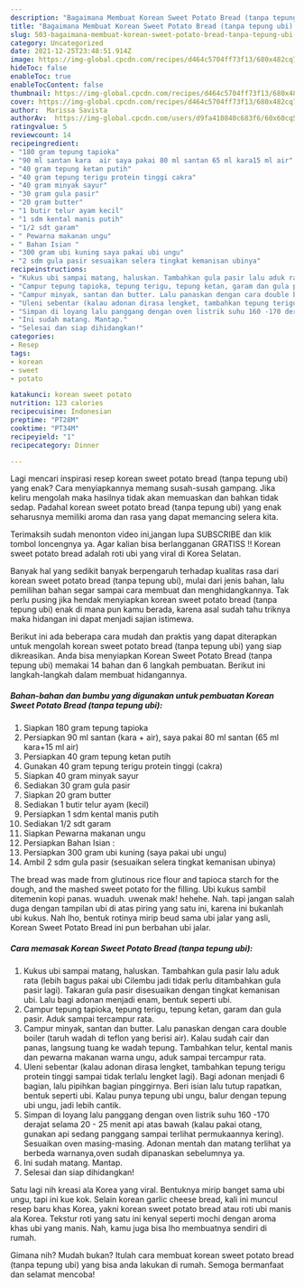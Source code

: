 ```yaml
---
description: "Bagaimana Membuat Korean Sweet Potato Bread (tanpa tepung ubi) yang Lezat"
title: "Bagaimana Membuat Korean Sweet Potato Bread (tanpa tepung ubi) yang Lezat"
slug: 503-bagaimana-membuat-korean-sweet-potato-bread-tanpa-tepung-ubi-yang-lezat
category: Uncategorized
date: 2021-12-25T23:48:51.914Z
image: https://img-global.cpcdn.com/recipes/d464c5704ff73f13/680x482cq70/korean-sweet-potato-bread-tanpa-tepung-ubi-foto-resep-utama.jpg
hideToc: false
enableToc: true
enableTocContent: false
thumbnail: https://img-global.cpcdn.com/recipes/d464c5704ff73f13/680x482cq70/korean-sweet-potato-bread-tanpa-tepung-ubi-foto-resep-utama.jpg
cover: https://img-global.cpcdn.com/recipes/d464c5704ff73f13/680x482cq70/korean-sweet-potato-bread-tanpa-tepung-ubi-foto-resep-utama.jpg
author:  Marissa Savista
authorAv:  https://img-global.cpcdn.com/users/d9fa410840c683f6/60x60cq50/avatar.jpg
ratingvalue: 5
reviewcount: 14
recipeingredient:
- "180 gram tepung tapioka"
- "90 ml santan kara  air saya pakai 80 ml santan 65 ml kara15 ml air"
- "40 gram tepung ketan putih"
- "40 gram tepung terigu protein tinggi cakra"
- "40 gram minyak sayur"
- "30 gram gula pasir"
- "20 gram butter"
- "1 butir telur ayam kecil"
- "1 sdm kental manis putih"
- "1/2 sdt garam"
- " Pewarna makanan ungu"
- " Bahan Isian "
- "300 gram ubi kuning saya pakai ubi ungu"
- "2 sdm gula pasir sesuaikan selera tingkat kemanisan ubinya"
recipeinstructions:
- "Kukus ubi sampai matang, haluskan. Tambahkan gula pasir lalu aduk rata (lebih bagus pakai ubi Cilembu jadi tidak perlu ditambahkan gula pasir lagi). Takaran gula pasir disesuaikan dengan tingkat kemanisan ubi. Lalu bagi adonan menjadi enam, bentuk seperti ubi."
- "Campur tepung tapioka, tepung terigu, tepung ketan, garam dan gula pasir. Aduk sampai tercampur rata."
- "Campur minyak, santan dan butter. Lalu panaskan dengan cara double boiler (taruh wadah di teflon yang berisi air). Kalau sudah cair dan panas, langsung tuang ke wadah tepung. Tambahkan telur, kental manis dan pewarna makanan warna ungu, aduk sampai tercampur rata."
- "Uleni sebentar (kalau adonan dirasa lengket, tambahkan tepung terigu protein tinggi sampai tidak terlalu lengket lagi). Bagi adonan menjadi 6 bagian, lalu pipihkan bagian pinggirnya. Beri isian lalu tutup rapatkan, bentuk seperti ubi. Kalau punya tepung ubi ungu, balur dengan tepung ubi ungu, jadi lebih cantik."
- "Simpan di loyang lalu panggang dengan oven listrik suhu 160 -170 derajat selama 20 - 25 menit api atas bawah (kalau pakai otang, gunakan api sedang panggang sampai terlihat permukaannya kering). Sesuaikan oven masing-masing. Adonan mentah dan matang terlihat ya berbeda warnanya,oven sudah dipanaskan sebelumnya ya."
- "Ini sudah matang. Mantap."
- "Selesai dan siap dihidangkan!"
categories:
- Resep
tags:
- korean
- sweet
- potato

katakunci: korean sweet potato 
nutrition: 123 calories
recipecuisine: Indonesian
preptime: "PT28M"
cooktime: "PT34M"
recipeyield: "1"
recipecategory: Dinner

---
```



Lagi mencari inspirasi resep korean sweet potato bread (tanpa tepung ubi) yang enak? Cara menyiapkannya memang susah-susah gampang. Jika keliru mengolah maka hasilnya tidak akan memuaskan dan bahkan tidak sedap. Padahal korean sweet potato bread (tanpa tepung ubi) yang enak seharusnya memiliki aroma dan rasa yang dapat memancing selera kita.


Terimaksih sudah menonton video ini,jangan lupa SUBSCRIBE dan klik tombol loncengnya ya. Agar kalian bisa berlangganan GRATISS !! Korean sweet potato bread adalah roti ubi yang viral di Korea Selatan.

Banyak hal yang sedikit banyak berpengaruh terhadap kualitas rasa dari korean sweet potato bread (tanpa tepung ubi), mulai dari jenis bahan, lalu pemilihan bahan segar sampai cara membuat dan menghidangkannya. Tak perlu pusing jika hendak menyiapkan korean sweet potato bread (tanpa tepung ubi) enak di mana pun kamu berada, karena asal sudah tahu triknya maka hidangan ini dapat menjadi sajian istimewa.


Berikut ini ada beberapa cara mudah dan praktis yang dapat diterapkan untuk mengolah korean sweet potato bread (tanpa tepung ubi) yang siap dikreasikan. Anda bisa menyiapkan Korean Sweet Potato Bread (tanpa tepung ubi) memakai 14 bahan dan 6 langkah pembuatan. Berikut ini langkah-langkah dalam membuat hidangannya.

<!--inarticleads1-->

##### Bahan-bahan dan bumbu yang digunakan untuk pembuatan Korean Sweet Potato Bread (tanpa tepung ubi):

1. Siapkan 180 gram tepung tapioka
1. Persiapkan 90 ml santan (kara + air), saya pakai 80 ml santan (65 ml kara+15 ml air)
1. Persiapkan 40 gram tepung ketan putih
1. Gunakan 40 gram tepung terigu protein tinggi (cakra)
1. Siapkan 40 gram minyak sayur
1. Sediakan 30 gram gula pasir
1. Siapkan 20 gram butter
1. Sediakan 1 butir telur ayam (kecil)
1. Persiapkan 1 sdm kental manis putih
1. Sediakan 1/2 sdt garam
1. Siapkan  Pewarna makanan ungu
1. Persiapkan  Bahan Isian :
1. Persiapkan 300 gram ubi kuning (saya pakai ubi ungu)
1. Ambil 2 sdm gula pasir (sesuaikan selera tingkat kemanisan ubinya)


The bread was made from glutinous rice flour and tapioca starch for the dough, and the mashed sweet potato for the filling. Ubi kukus sambil ditemenin kopi panas. wuaduh. uwenak mak! hehehe. Nah. tapi jangan salah duga dengan tampilan ubi di atas piring yang satu ini, karena ini bukanlah ubi kukus. Nah lho, bentuk rotinya mirip beud sama ubi jalar yang asli, Korean Sweet Potato Bread ini pun berbahan ubi jalar. 

<!--inarticleads2-->

##### Cara memasak Korean Sweet Potato Bread (tanpa tepung ubi):

1. Kukus ubi sampai matang, haluskan. Tambahkan gula pasir lalu aduk rata (lebih bagus pakai ubi Cilembu jadi tidak perlu ditambahkan gula pasir lagi). Takaran gula pasir disesuaikan dengan tingkat kemanisan ubi. Lalu bagi adonan menjadi enam, bentuk seperti ubi.
1. Campur tepung tapioka, tepung terigu, tepung ketan, garam dan gula pasir. Aduk sampai tercampur rata.
1. Campur minyak, santan dan butter. Lalu panaskan dengan cara double boiler (taruh wadah di teflon yang berisi air). Kalau sudah cair dan panas, langsung tuang ke wadah tepung. Tambahkan telur, kental manis dan pewarna makanan warna ungu, aduk sampai tercampur rata.
1. Uleni sebentar (kalau adonan dirasa lengket, tambahkan tepung terigu protein tinggi sampai tidak terlalu lengket lagi). Bagi adonan menjadi 6 bagian, lalu pipihkan bagian pinggirnya. Beri isian lalu tutup rapatkan, bentuk seperti ubi. Kalau punya tepung ubi ungu, balur dengan tepung ubi ungu, jadi lebih cantik.
1. Simpan di loyang lalu panggang dengan oven listrik suhu 160 -170 derajat selama 20 - 25 menit api atas bawah (kalau pakai otang, gunakan api sedang panggang sampai terlihat permukaannya kering). Sesuaikan oven masing-masing. Adonan mentah dan matang terlihat ya berbeda warnanya,oven sudah dipanaskan sebelumnya ya.
1. Ini sudah matang. Mantap.
1. Selesai dan siap dihidangkan!

Satu lagi nih kreasi ala Korea yang viral. Bentuknya mirip banget sama ubi ungu, tapi ini kue kok. Selain korean garlic cheese bread, kali ini muncul resep baru khas Korea, yakni korean sweet potato bread atau roti ubi manis ala Korea. Tekstur roti yang satu ini kenyal seperti mochi dengan aroma khas ubi yang manis. Nah, kamu juga bisa lho membuatnya sendiri di rumah. 

Gimana nih? Mudah bukan? Itulah cara membuat korean sweet potato bread (tanpa tepung ubi) yang bisa anda lakukan di rumah. Semoga bermanfaat dan selamat mencoba!
